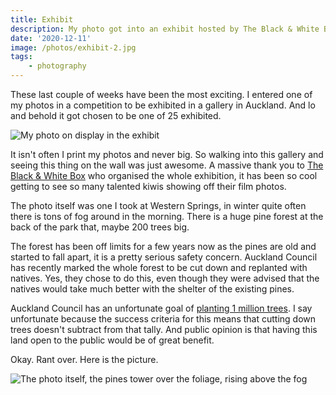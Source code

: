 ```yaml
---
title: Exhibit
description: My photo got into an exhibit hosted by The Black & White Box
date: '2020-12-11'
image: /photos/exhibit-2.jpg
tags: 
    - photography
---
```


These last couple of weeks have been the most exciting. I entered one of my photos in a competition to be exhibited in a gallery in Auckland. And lo and behold it got chosen to be one of 25 exhibited.

![My photo on display in the exhibit](/photos/exhibit-1.jpg)

It isn't often I print my photos and never big. So walking into this gallery and seeing this thing on the wall was just awesome. A massive thank you to [The Black & White Box](https://theblackandwhitebox.co.nz) who organised the whole exhibition, it has been so cool getting to see so many talented kiwis showing off their film photos.

The photo itself was one I took at Western Springs, in winter quite often there is tons of fog around in the morning. There is a huge pine forest at the back of the park that, maybe 200 trees big.

The forest has been off limits for a few years now as the pines are old and started to fall apart, it is a pretty serious safety concern. Auckland Council has recently marked the whole forest to be cut down and replanted with natives. Yes, they chose to do this, even though they were advised that the natives would take much better with the shelter of the existing pines.

Auckland Council has an unfortunate goal of [planting 1 million trees](https://www.aucklandcouncil.govt.nz/mayor-of-auckland/mayor-priorities/protecting-our-environment/Pages/million-trees.aspx). I say unfortunate because the success criteria for this means that cutting down trees doesn't subtract from that tally. And public opinion is that having this land open to the public would be of great benefit.

Okay. Rant over. Here is the picture.

![The photo itself, the pines tower over the foliage, rising above the fog](/photos/exhibit-2.jpg)
